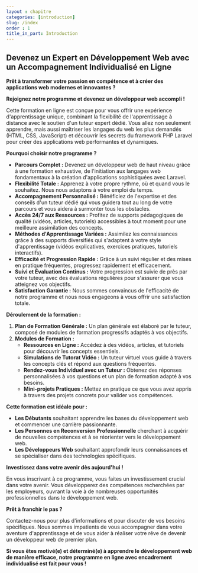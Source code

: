 ```yaml
---
layout : chapitre
categories: [introduction]
slug: /index
order : 1
title_in_part: Introduction
---
```


## Devenez un Expert en Développement Web avec un Accompagnement Individualisé en Ligne

**Prêt à transformer votre passion en compétence et à créer des applications web modernes et innovantes ?**

**Rejoignez notre programme et devenez un développeur web accompli !**

Cette formation en ligne est conçue pour vous offrir une expérience d'apprentissage unique, combinant la flexibilité de l'apprentissage à distance avec le soutien d'un tuteur expert dédié. Vous allez non seulement apprendre, mais aussi maîtriser les langages du web les plus demandés (HTML, CSS, JavaScript) et découvrir les secrets du framework PHP Laravel pour créer des applications web performantes et dynamiques.

**Pourquoi choisir notre programme ?**

* **Parcours Complet :** Devenez un développeur web de haut niveau grâce à une formation exhaustive, de l'initiation aux langages web fondamentaux à la création d'applications sophistiquées avec Laravel.
* **Flexibilité Totale :** Apprenez à votre propre rythme, où et quand vous le souhaitez. Nous nous adaptons à votre emploi du temps.
* **Accompagnement Personnalisé :** Bénéficiez de l'expertise et des conseils d'un tuteur dédié qui vous guidera tout au long de votre parcours et vous aidera à surmonter tous les obstacles.
* **Accès 24/7 aux Ressources :** Profitez de supports pédagogiques de qualité (vidéos, articles, tutoriels) accessibles à tout moment pour une meilleure assimilation des concepts.
* **Méthodes d'Apprentissage Variées :** Assimilez les connaissances grâce à des supports diversifiés qui s'adaptent à votre style d'apprentissage (vidéos explicatives, exercices pratiques, tutoriels interactifs).
* **Efficacité et Progression Rapide :** Grâce à un suivi régulier et des mises en pratique fréquentes, progressez rapidement et efficacement.
* **Suivi et Évaluation Continus :** Votre progression est suivie de près par votre tuteur, avec des évaluations régulières pour s'assurer que vous atteignez vos objectifs.
* **Satisfaction Garantie :** Nous sommes convaincus de l'efficacité de notre programme et nous nous engageons à vous offrir une satisfaction totale.

**Déroulement de la formation :**

1. **Plan de Formation Générale :** Un plan générale est élaboré par le tuteur, composé de modules de formation progressifs adaptés à vos objectifs.
2. **Modules de Formation :**
    * **Ressources en Ligne :** Accédez à des vidéos, articles, et tutoriels pour découvrir les concepts essentiels.
    * **Simulations de Tutorat Vidéo :** Un tuteur virtuel vous guide à travers les concepts clés et répond aux questions fréquentes.
    * **Rendez-vous Individuel avec un Tuteur :** Obtenez des réponses personnalisées à vos questions et un plan de formation adapté à vos besoins.
    * **Mini-projets Pratiques :** Mettez en pratique ce que vous avez appris à travers des projets concrets pour valider vos compétences.




**Cette formation est idéale pour :**

* **Les Débutants** souhaitant apprendre les bases du développement web et commencer une carrière passionnante.
* **Les Personnes en Reconversion Professionnelle** cherchant à acquérir de nouvelles compétences et à se réorienter vers le développement web.
* **Les Développeurs Web** souhaitant approfondir leurs connaissances et se spécialiser dans des technologies spécifiques.

**Investissez dans votre avenir dès aujourd'hui !**

En vous inscrivant à ce programme, vous faites un investissement crucial dans votre avenir. Vous développerez des compétences recherchées par les employeurs, ouvrant la voie à de nombreuses opportunités professionnelles dans le développement web.

**Prêt à franchir le pas ?**

Contactez-nous pour plus d'informations et pour discuter de vos besoins spécifiques. Nous sommes impatients de vous accompagner dans votre aventure d'apprentissage et de vous aider à réaliser votre rêve de devenir un développeur web de premier plan.

**Si vous êtes motivé(e) et déterminé(e) à apprendre le développement web de manière efficace, notre programme en ligne avec encadrement individualisé est fait pour vous !**